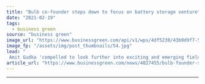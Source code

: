 ```yaml
---
title: "Bulb co-founder steps down to focus on battery storage venture"
date: "2021-02-19"
tags: 
  - business green
source: "business green"
image_url: "https://www.businessgreen.com/api/v1/wps/4df5230/43b0d9f7-584c-4211-89e9-b5cb463b01d1/5/Bulb-co-founders-hayden-wood-and-amit-gudka-185x114.jpg"
image_fp: "/assets/img/post_thumbnails/54.jpg"
lead: "
 Amit Gudka 'compelled to look further into exciting and emerging field' of energy storage but will remain on boards of Bulb and its charity foundation ..."
article_url: "https://www.businessgreen.com/news/4027455/bulb-founder-steps-focus-battery-storage-venture"
---
```


---
